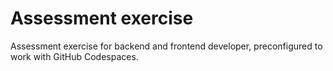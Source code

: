 # Assessment exercise

Assessment exercise for backend and frontend developer, preconfigured to work with GitHub Codespaces.
